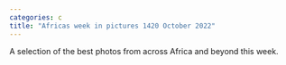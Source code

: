 ```yaml
---
categories: c
title: "Africas week in pictures 1420 October 2022"
---
```

A selection of the best photos from across Africa and beyond this week.